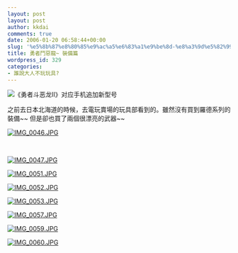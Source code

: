 ```yaml
---
layout: post
layout: post
author: kkdai
comments: true
date: 2006-01-20 06:58:44+00:00
slug: '%e5%8b%87%e8%80%85%e9%ac%a5%e6%83%a1%e9%be%8d-%e8%a3%9d%e5%82%99%e7%af%87'
title: 勇者鬥惡龍~ 裝備篇
wordpress_id: 329
categories:
- 誰說大人不玩玩具?
---
```


![《勇者斗恶龙II》对应手机追加新型号](http://mmm.game-v.com/image/gwgame/2005-9-13/FA3E9FF05FB24D09AB4E5008E2B9F630200509131123.gif)

之前去日本北海道的時候，去電玩賣場的玩具部看到的。雖然沒有買到羅德系列的裝備~~ 但是卻也買了兩個很漂亮的武器~~


[![IMG_0046.JPG](http://www.evanlin.com/blog/archives/20060120/IMG_0046.JPG)](http://www.evanlin.com/blog/archives/20060120/IMG_0046.JPG)

 
<!-- more -->
[![IMG_0047.JPG](http://www.evanlin.com/blog/archives/20060120/IMG_0047-thumb.JPG)](http://www.evanlin.com/blog/archives/20060120/IMG_0047.JPG)  

 [![IMG_0051.JPG](http://www.evanlin.com/blog/archives/20060120/IMG_0051-thumb.JPG)](http://www.evanlin.com/blog/archives/20060120/IMG_0051.JPG)   

[![IMG_0052.JPG](http://www.evanlin.com/blog/archives/20060120/IMG_0052-thumb.JPG)](http://www.evanlin.com/blog/archives/20060120/IMG_0052.JPG)

[![IMG_0053.JPG](http://www.evanlin.com/blog/archives/20060120/IMG_0053-thumb.JPG)](http://www.evanlin.com/blog/archives/20060120/IMG_0053.JPG)

[![IMG_0057.JPG](http://www.evanlin.com/blog/archives/20060120/IMG_0057-thumb.JPG)](http://www.evanlin.com/blog/archives/20060120/IMG_0057.JPG)

[![IMG_0059.JPG](http://www.evanlin.com/blog/archives/20060120/IMG_0059-thumb.JPG)](http://www.evanlin.com/blog/archives/20060120/IMG_0059.JPG)

[![IMG_0060.JPG](http://www.evanlin.com/blog/archives/20060120/IMG_0060-thumb.JPG)](http://www.evanlin.com/blog/archives/20060120/IMG_0060.JPG)
